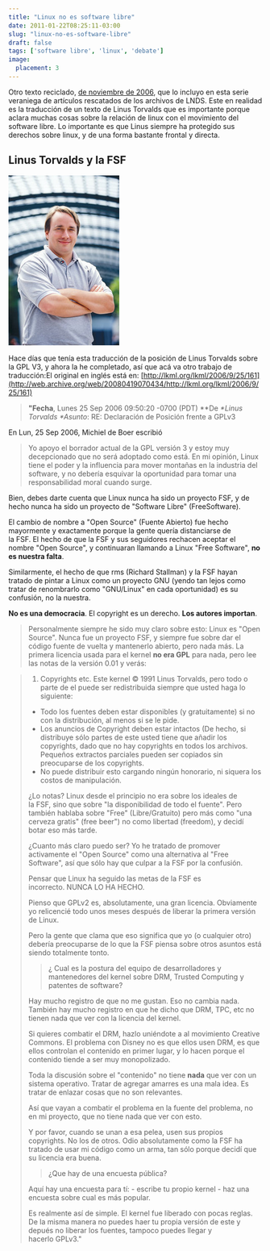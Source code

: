 ```yaml
---
title: "Linux no es software libre"
date: 2011-01-22T08:25:11-03:00
slug: "linux-no-es-software-libre"
draft: false
tags: ['software libre', 'linux', 'debate']
image:
  placement: 3
---
```


Otro texto reciclado, [de noviembre de 2006](/blog/2006/11/linus-torvalds-y-la-fsf.html),
que lo incluyo en esta serie veraniega de artículos rescatados de los
archivos de LNDS. Este en realidad es la traducción de un texto de Linus
Torvalds que es importante porque aclara muchas cosas sobre la relación
de linux con el movimiento del software libre. Lo importante es que
Linus siempre ha protegido sus derechos sobre linux, y de una forma
bastante frontal y directa.

## Linus Torvalds y la FSF

![](Linus_Torvalds.jpeg)

Hace días que tenía esta traducción de la posición de Linus Torvalds sobre
la GPL V3, y ahora la he completado, así que acá va otro trabajo de
traducción:El original en inglés está
en: [http://lkml.org/lkml/2006/9/25/161](http://web.archive.org/web/20080419070434/http://lkml.org/lkml/2006/9/25/161)

> **"Fecha**, Lunes 25 Sep 2006 09:50:20 -0700 (PDT) **De *\*Linus
> Torvalds \**Asunto**: RE: Declaración de Posición frente a GPLv3

En Lun, 25 Sep 2006, Michiel de Boer escribió

> Yo apoyo el borrador actual de la GPL versión 3 y estoy muy
> decepcionado que no será adoptado como está. En mi opinión, Linux
> tiene el poder y la influencia para mover montañas en la industria del
> software, y no debería esquivar la oportunidad para tomar una
> responsabilidad moral cuando surge.

Bien, debes darte cuenta que Linux nunca ha sido un proyecto FSF, y de
hecho nunca ha sido un proyecto de "Software Libre" (FreeSoftware).

El cambio de nombre a "Open Source" (Fuente Abierto) fue hecho
mayormente y exactamente porque la gente quería distanciarse de
la FSF. El hecho de que la FSF y sus seguidores rechacen aceptar el
nombre "Open Source", y continuaran llamando a Linux "Free
Software", **no es nuestra falta**.

Similarmente, el hecho de que rms (Richard Stallman) y la FSF hayan
tratado de pintar a Linux como un proyecto GNU (yendo tan lejos como
tratar de renombrarlo como "GNU/Linux" en cada oportunidad) es su
confusión, no la nuestra.

**No es una democracia**. El copyright es un derecho. **Los autores
importan**.

> Personalmente siempre he sido muy claro sobre esto: Linux es "Open
> Source". Nunca fue un proyecto FSF, y siempre fue sobre dar el código
> fuente de vuelta y mantenerlo abierto, pero nada más. La primera
> licencia usada para el kernel **no era GPL** para nada, pero lee las
> notas de la versión 0.01 y verás:


> 1.  Copyrights etc. Este kernel © 1991 Linus Torvalds, pero todo o
>     parte de el puede ser redistribuida siempre que usted haga lo
>     siguiente:
> -   Todo los fuentes deben estar disponibles (y gratuitamente) si no
>     con la distribución, al menos si se le pide.
> -   Los anuncios de Copyright deben estar intactos (De hecho, si
>     distribuye sólo partes de este usted tiene que añadir los
>     copyrights, dado que no hay copyrights en todos los archivos.
>     Pequeños extractos parciales pueden ser copiados sin preocuparse
>     de los copyrights.
> -   No puede distribuir esto cargando ningún honorario, ni siquera los
>     costos de manipulación.
>
> ¿Lo notas? Linux desde el principio no era sobre los ideales de
> la FSF, sino que sobre "la disponibilidad de todo el fuente". Pero
> también hablaba sobre "Free" (Libre/Gratuito) pero más como "una
> cerveza gratis" (free beer") no como libertad (freedom), y decidí
> botar eso más tarde.
>
> ¿Cuanto más claro puedo ser? Yo he tratado de promover activamente el
> "Open Source" como una alternativa al "Free Software", así que
> sólo hay que culpar a la FSF por la confusión.
>
> Pensar que Linux ha seguido las metas de la FSF es
> incorrecto. NUNCA LO HA HECHO.
>
> Pienso que GPLv2 es, absolutamente, una gran licencia. Obviamente yo
> relicencié todo unos meses después de liberar la primera versión de
> Linux.
>
> Pero la gente que clama que eso significa que yo (o cualquier otro)
> debería preocuparse de lo que la FSF piensa sobre otros asuntos está
> siendo totalmente tonto.
>
> > ¿ Cual es la postura del equipo de desarrolladores y mantenedores
> > del kernel sobre DRM, Trusted Computing y patentes de software?
>
> Hay mucho registro de que no me gustan. Eso no cambia nada. También
> hay mucho registro en que he dicho que DRM, TPC, etc no tienen nada
> que ver con la licencia del kernel.
>
> Si quieres combatir el DRM, hazlo uniéndote a al movimiento Creative
> Commons. El problema con Disney no es que ellos usen DRM, es que ellos
> controlan el contenido en primer lugar, y lo hacen porque el contenido
> tiende a ser muy monopolizado.
>
> Toda la discusión sobre el "contenido" no tiene **nada** que ver con
> un sistema operativo. Tratar de agregar amarres es una mala idea. Es
> tratar de enlazar cosas que no son relevantes.
>
> Así que vayan a combatir el problema en la fuente del problema, no en
> mi proyecto, que no tiene nada que ver con esto.
>
> Y por favor, cuando se unan a esa pelea, usen sus propios copyrights.
> No los de otros. Odio absolutamente como la FSF ha tratado de usar mi
> código como un arma, tan sólo porque decidí que su licencia era buena.
>
> > ¿Que hay de una encuesta pública?
>
> Aquí hay una encuesta para tí: - escribe tu propio kernel - haz una
> encuesta sobre cual es más popular.
>
> Es realmente así de simple. El kernel fue liberado con pocas reglas.
> De la misma manera no puedes haer tu propia versión de este y depués
> no liberar los fuentes, tampoco puedes llegar y hacerlo GPLv3."

